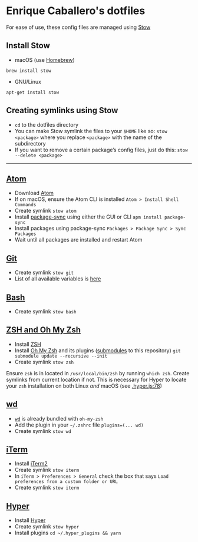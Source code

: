 # Enrique Caballero's dotfiles

For ease of use, these config files are managed using [Stow](http://www.gnu.org/software/stow/)

## Install Stow

* macOS (use [Homebrew](https://brew.sh))
```
brew install stow
```

* GNU/Linux
```
apt-get install stow
```

## Creating symlinks using Stow

* `cd` to the dotfiles directory
* You can make Stow symlink the files to your `$HOME` like so:
`stow <package>` where you replace `<package>` with the name of the subdirectory
* If you want to remove a certain package’s config files, just do this:
`stow --delete <package>`

---

## [Atom](atom)

* Download [Atom](https://atom.io)
* If on macOS, ensure the Atom CLI is installed `Atom > Install Shell Commands`
* Create symlink `stow atom`
* Install [package-sync](https://atom.io/packages/package-sync) using either the GUI or CLI `apm install package-sync`
* Install packages using package-sync `Packages > Package Sync > Sync Packages`
* Wait until all packages are installed and restart Atom


## [Git](git)

* Create symlink `stow git`
* List of all available variables is [here](http://git-scm.com/docs/git-config#_variables)


## [Bash](bash)

* Create symlink `stow bash`


## [ZSH and Oh My Zsh](zsh)

* Install [ZSH](https://github.com/robbyrussell/oh-my-zsh/wiki/Installing-ZSH)
* Install [Oh My Zsh](https://github.com/robbyrussell/oh-my-zsh) and its plugins ([submodules](.gitmodules) to this repository) `git submodule update --recursive --init`
* Create symlink `stow zsh`

Ensure `zsh` is in located in `/usr/local/bin/zsh` by running `which zsh`. Create symlinks from current location if not. This is necessary for Hyper to locate your `zsh` installation on both Linux _and_ macOS (see [.hyper.js:78](hyper/.hyper.js#L78))


## [wd](wd)

* [`wd`](https://github.com/mfaerevaag/wd) is already bundled with `oh-my-zsh`
* Add the plugin in your `~/.zshrc` file `plugins=(... wd)`
* Create symlink `stow wd`

## [iTerm](iterm)

* Install [iTerm2](http://www.iterm2.com)
* Create symlink `stow iterm`
* In `iTerm > Preferences > General` check the box that says `Load preferences from a custom folder or URL`
* Create symlink `stow iterm`


## [Hyper](hyper)

* Install [Hyper](https://hyper.is)
* Create symlink `stow hyper`
* Install plugins `cd ~/.hyper_plugins && yarn`

